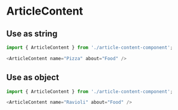 # ArticleContent

## Use as string

```js
import { ArticleContent } from './article-content-component';

<ArticleContent name="Pizza" about="Food" />
```

## Use as object

```js
import { ArticleContent } from './article-content-component';

<ArticleContent name="Ravioli" about="Food" />
```
